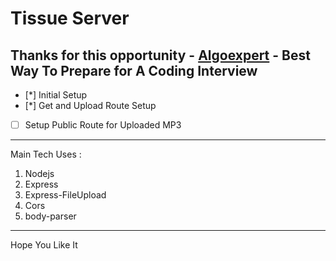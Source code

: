 # Tissue Server
Thanks for this opportunity - [Algoexpert](https://algoexpert.io) - Best Way To Prepare for A Coding Interview
---

- [*] Initial Setup
- [*] Get and Upload Route Setup
- [ ] Setup Public Route for Uploaded MP3

---

Main Tech Uses :

1. Nodejs
1. Express
1. Express-FileUpload
1. Cors
1. body-parser

---
Hope You Like It